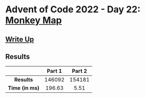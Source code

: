 # Advent of Code 2022 - Day 22: [Monkey Map](https://adventofcode.com/2022/day/22)

## [Write Up](https://codingap.github.io/advent-of-code/writeups/2022/day22)

## Results

|                  | **Part 1** | **Part 2** |
| :--------------: | :--------: | :--------: |
|   **Results**    | 146092 | 154181 |
| **Time (in ms)** | 196.63 | 5.51 |

